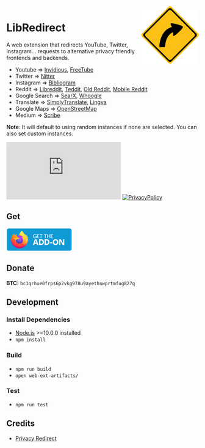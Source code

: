 <img src="src/assets/images/libredirect.svg" width="150" align="right" />
  
# LibRedirect
A web extension that redirects YouTube, Twitter, Instagram... requests to alternative privacy friendly frontends and backends.

- Youtube => [Invidious](https://github.com/iv-org/invidious), [FreeTube](https://github.com/FreeTubeApp/FreeTube)
- Twitter => [Nitter](https://github.com/zedeus/nitter)
- Instagram => [Bibliogram](https://sr.ht/~cadence/bibliogram/)
- Reddit => [Libreddit](https://github.com/spikecodes/libreddit#instances), [Teddit](https://codeberg.org/teddit/teddit#instances), [Old Reddit](https://old.reddit.com), [Mobile Reddit](https://i.reddit.com)
- Google Search => [SearX](https://searx.github.io/searx/), [Whoogle](https://benbusby.com/projects/whoogle-search/)
- Translate => [SimplyTranslate](https://git.sr.ht/~metalune/simplytranslate_web), [Lingva](https://github.com/TheDavidDelta/lingva-translate)
- Google Maps => [OpenStreetMap](https://www.openstreetmap.org/)
- Medium => [Scribe](https://sr.ht/~edwardloveall/scribe/)

**Note**: It will default to using random instances if none are selected. You can also set custom instances.

[![Matrix Badge](https://badges.alefvanoon.xyz/matrix/libredirect:matrix.org?label=Matrix)](https://matrix.to/#/#libredirect:tokhmi.xyz)
[![PrivacyPolicy](https://badges.alefvanoon.xyz/badge/-PrivacyPolicy-orange
)](Privacy-Policy.md)
## Get
[![Firefox Add-on](src/assets/images/badge-amo.png)](https://addons.mozilla.org/firefox/addon/libredirect/)

## Donate
**BTC:** `bc1qrhue0frps6p2vkg978u9ayethnwprtmfug827q`

## Development
### Install Dependencies
- [Node.js](https://nodejs.org/) >=10.0.0 installed
- `npm install`

### Build
- `npm run build`
- `open web-ext-artifacts/`

### Test
- `npm run test`

## Credits
- [Privacy Redirect](https://github.com/SimonBrazell/privacy-redirect)
